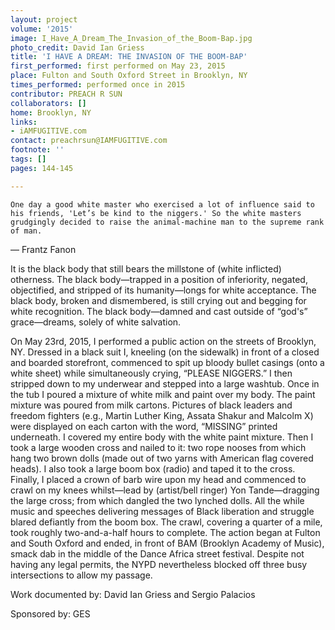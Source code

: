 ```yaml
---
layout: project
volume: '2015'
image: I_Have_A_Dream_The_Invasion_of_the_Boom-Bap.jpg
photo_credit: David Ian Griess
title: 'I HAVE A DREAM: THE INVASION OF THE BOOM-BAP'
first_performed: first performed on May 23, 2015
place: Fulton and South Oxford Street in Brooklyn, NY
times_performed: performed once in 2015
contributor: PREACH R SUN
collaborators: []
home: Brooklyn, NY
links:
- iAMFUGITIVE.com
contact: preachrsun@IAMFUGITIVE.com
footnote: ''
tags: []
pages: 144-145

---
```


	One day a good white master who exercised a lot of influence said to his friends, 'Let’s be kind to the niggers.' So the white masters grudgingly decided to raise the animal-machine man to the supreme rank of man.

— Frantz Fanon

It is the black body that still bears the millstone of (white inflicted) otherness. The black body—trapped in a position of inferiority, negated, objectified, and stripped of its humanity—longs for white acceptance. The black body, broken and dismembered, is still crying out and begging for white recognition. The black body—damned and cast outside of “god's” grace—dreams, solely of white salvation.

On May 23rd, 2015, I performed a public action on the streets of Brooklyn, NY. Dressed in a black suit I, kneeling (on the sidewalk) in front of a closed and boarded storefront, commenced to spit up bloody bullet casings (onto a white sheet) while simultaneously crying, “PLEASE NIGGERS.” I then stripped down to my underwear and stepped into a large washtub. Once in the tub I poured a mixture of white milk and paint over my body. The paint mixture was poured from milk cartons. Pictures of black leaders and freedom fighters (e.g., Martin Luther King, Assata Shakur and Malcolm X) were displayed on each carton with the word, “MISSING” printed underneath. I covered my entire body with the white paint mixture. Then I took a large wooden cross and nailed to it: two rope nooses from which hang two brown dolls (made out of two yarns with American flag covered heads). I also took a large boom box (radio) and taped it to the cross. Finally, I placed a crown of barb wire upon my head and commenced to crawl on my knees whilst—lead by (artist/bell ringer) Yon Tande—dragging the large cross; from which dangled the two lynched dolls. All the while music and speeches delivering messages of Black liberation and struggle blared defiantly from the boom box. The crawl, covering a quarter of a mile, took roughly two-and-a-half hours to complete. The action began at Fulton and South Oxford and ended, in front of BAM (Brooklyn Academy of Music), smack dab in the middle of the Dance Africa street festival. Despite not having any legal permits, the NYPD nevertheless blocked off three busy intersections to allow my passage.

Work documented by: David Ian Griess and Sergio Palacios

Sponsored by: GES
